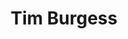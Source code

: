 ---
title: "Tim Burgess"
summary: "Timothy Allan Burgess is an English musician, singer-songwriter and record label owner, best known as the lead singer of the alternative rock band the Charlatans."
slug: "tim-burgess"
image: "tim-burgess.jpg"
apple_music_artist_url: "None"
wikipedia_url: "https://en.wikipedia.org/wiki/Tim_Burgess_(musician)"
---